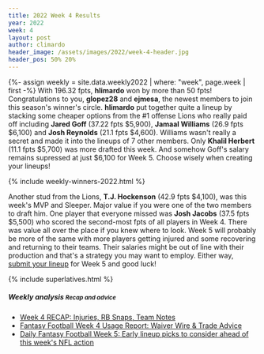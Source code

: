 ```yaml
---
title: 2022 Week 4 Results
year: 2022
week: 4
layout: post
author: climardo
header_image: /assets/images/2022/week-4-header.jpg
header_pos: 50% 20%
---
```

{%- assign weekly = site.data.weekly2022 | where: "week", page.week | first -%}
With 196.32 fpts, **hlimardo** won by more than 50 fpts! Congratulations to you, **glopez28** and **ejmesa**, the newest members to join this season's winner's circle. **hlimardo** put together quite a lineup by stacking some cheaper options from the #1 offense Lions who really paid off including **Jared Goff** (37.22 fpts $5,900), **Jamaal Williams** (26.9 fpts $6,100) and **Josh Reynolds** (21.1 fpts $4,600). Williams wasn't really a secret and made it into the lineups of 7 other members. Only **Khalil Herbert** (11.1 fpts $5,700) was more drafted this week. And somehow Goff's salary remains supressed at just $6,100 for Week 5. Choose wisely when creating your lineups! 

{% include weekly-winners-2022.html %}

Another stud from the Lions, **T.J. Hockenson** (42.9 fpts $4,100), was this week's MVP and Sleeper. Major value if you were one of the two members to draft him. One player that everyone missed was **Josh Jacobs** (37.5 fpts $5,500) who scored the second-most fpts of all players in Week 4. There was value all over the place if you knew where to look. Week 5 will probably be more of the same with more players getting injured and some recovering and returning to their teams. Their salaries might be out of line with their production and that's a strategy you may want to employ. Either way, [submit your lineup](/submit) for Week 5 and good luck!

{% include superlatives.html %}

##### Weekly analysis <small class="text-muted">Recap and advice</small>
- [Week 4 RECAP: Injuries, RB Snaps, Team Notes](https://mayomedia.substack.com/p/week-4-recap-injuries-rb-snaps-team)
- [Fantasy Football Week 4 Usage Report: Waiver Wire & Trade Advice](https://www.fantasypros.com/2022/10/fantasy-football-waiver-wire-trade-advice-usage-report/)
- [Daily Fantasy Football Week 5: Early lineup picks to consider ahead of this week's NFL action](https://sports.yahoo.com/daily-fantasy-football-week-5-early-lineup-picks-to-consider-ahead-of-this-weeks-nfl-action-232321770.html)
